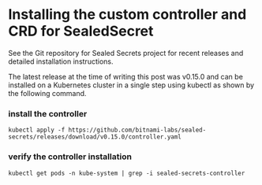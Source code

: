 # Installing the custom controller and CRD for SealedSecret

See the Git repository for Sealed Secrets project for recent releases and detailed installation instructions. 

The latest release at the time of writing this post was v0.15.0 and can be installed on a Kubernetes cluster in a single step using kubectl as shown by the following command. 

### install the controller

```
kubectl apply -f https://github.com/bitnami-labs/sealed-secrets/releases/download/v0.15.0/controller.yaml
```

### verify the controller installation

```
kubectl get pods -n kube-system | grep -i sealed-secrets-controller
```
